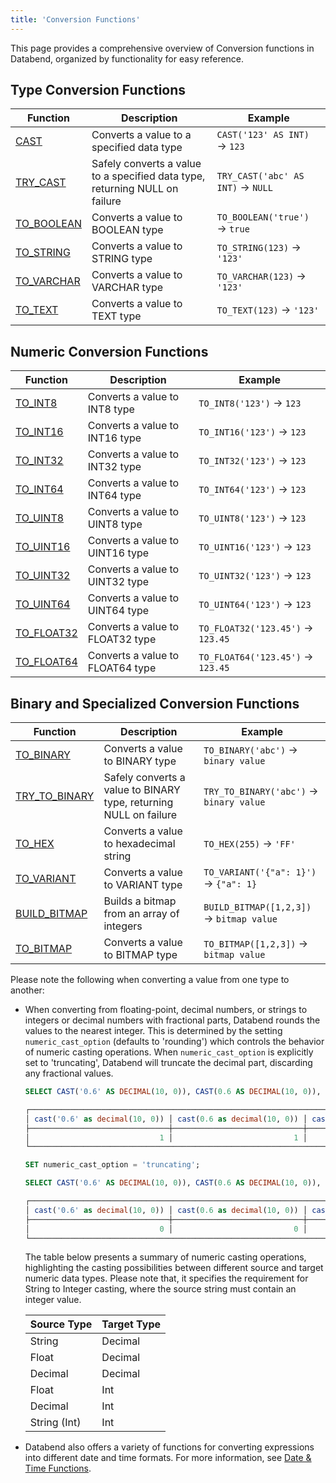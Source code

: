 ```yaml
---
title: 'Conversion Functions'
---
```


This page provides a comprehensive overview of Conversion functions in Databend, organized by functionality for easy reference.

## Type Conversion Functions

| Function | Description | Example |
|----------|-------------|---------|
| [CAST](cast.md) | Converts a value to a specified data type | `CAST('123' AS INT)` → `123` |
| [TRY_CAST](try-cast.md) | Safely converts a value to a specified data type, returning NULL on failure | `TRY_CAST('abc' AS INT)` → `NULL` |
| [TO_BOOLEAN](to-boolean.md) | Converts a value to BOOLEAN type | `TO_BOOLEAN('true')` → `true` |
| [TO_STRING](to-string.md) | Converts a value to STRING type | `TO_STRING(123)` → `'123'` |
| [TO_VARCHAR](to-varchar.md) | Converts a value to VARCHAR type | `TO_VARCHAR(123)` → `'123'` |
| [TO_TEXT](to-text.md) | Converts a value to TEXT type | `TO_TEXT(123)` → `'123'` |

## Numeric Conversion Functions

| Function | Description | Example |
|----------|-------------|---------|
| [TO_INT8](to-int8.md) | Converts a value to INT8 type | `TO_INT8('123')` → `123` |
| [TO_INT16](to-int16.md) | Converts a value to INT16 type | `TO_INT16('123')` → `123` |
| [TO_INT32](to-int32.md) | Converts a value to INT32 type | `TO_INT32('123')` → `123` |
| [TO_INT64](to-int64.md) | Converts a value to INT64 type | `TO_INT64('123')` → `123` |
| [TO_UINT8](to-uint8.md) | Converts a value to UINT8 type | `TO_UINT8('123')` → `123` |
| [TO_UINT16](to-uint16.md) | Converts a value to UINT16 type | `TO_UINT16('123')` → `123` |
| [TO_UINT32](to-uint32.md) | Converts a value to UINT32 type | `TO_UINT32('123')` → `123` |
| [TO_UINT64](to-uint64.md) | Converts a value to UINT64 type | `TO_UINT64('123')` → `123` |
| [TO_FLOAT32](to-float32.md) | Converts a value to FLOAT32 type | `TO_FLOAT32('123.45')` → `123.45` |
| [TO_FLOAT64](to-float64.md) | Converts a value to FLOAT64 type | `TO_FLOAT64('123.45')` → `123.45` |

## Binary and Specialized Conversion Functions

| Function | Description | Example |
|----------|-------------|---------|
| [TO_BINARY](to-binary.md) | Converts a value to BINARY type | `TO_BINARY('abc')` → `binary value` |
| [TRY_TO_BINARY](try-to-binary.md) | Safely converts a value to BINARY type, returning NULL on failure | `TRY_TO_BINARY('abc')` → `binary value` |
| [TO_HEX](to-hex.md) | Converts a value to hexadecimal string | `TO_HEX(255)` → `'FF'` |
| [TO_VARIANT](to-variant.md) | Converts a value to VARIANT type | `TO_VARIANT('{"a": 1}')` → `{"a": 1}` |
| [BUILD_BITMAP](build-bitmap.md) | Builds a bitmap from an array of integers | `BUILD_BITMAP([1,2,3])` → `bitmap value` |
| [TO_BITMAP](to-bitmap.md) | Converts a value to BITMAP type | `TO_BITMAP([1,2,3])` → `bitmap value` |

Please note the following when converting a value from one type to another:

- When converting from floating-point, decimal numbers, or strings to integers or decimal numbers with fractional parts, Databend rounds the values to the nearest integer. This is determined by the setting `numeric_cast_option` (defaults to 'rounding') which controls the behavior of numeric casting operations. When `numeric_cast_option` is explicitly set to 'truncating', Databend will truncate the decimal part, discarding any fractional values.

    ```sql title='Example:'
    SELECT CAST('0.6' AS DECIMAL(10, 0)), CAST(0.6 AS DECIMAL(10, 0)), CAST(1.5 AS INT);

    ┌──────────────────────────────────────────────────────────────────────────────────┐
    │ cast('0.6' as decimal(10, 0)) │ cast(0.6 as decimal(10, 0)) │ cast(1.5 as int32) │
    ├───────────────────────────────┼─────────────────────────────┼────────────────────┤
    │                             1 │                           1 │                  2 │
    └──────────────────────────────────────────────────────────────────────────────────┘

    SET numeric_cast_option = 'truncating';

    SELECT CAST('0.6' AS DECIMAL(10, 0)), CAST(0.6 AS DECIMAL(10, 0)), CAST(1.5 AS INT);

    ┌──────────────────────────────────────────────────────────────────────────────────┐
    │ cast('0.6' as decimal(10, 0)) │ cast(0.6 as decimal(10, 0)) │ cast(1.5 as int32) │
    ├───────────────────────────────┼─────────────────────────────┼────────────────────┤
    │                             0 │                           0 │                  1 │
    └──────────────────────────────────────────────────────────────────────────────────┘
    ```

    The table below presents a summary of numeric casting operations, highlighting the casting possibilities between different source and target numeric data types. Please note that, it specifies the requirement for String to Integer casting, where the source string must contain an integer value.

    | Source Type    | Target Type |
    |----------------|-------------|
    | String         | Decimal     |
    | Float          | Decimal     |
    | Decimal        | Decimal     |
    | Float          | Int         |
    | Decimal        | Int         |
    | String (Int)   | Int         |


- Databend also offers a variety of functions for converting expressions into different date and time formats. For more information, see [Date & Time Functions](../05-datetime-functions/index.md).
